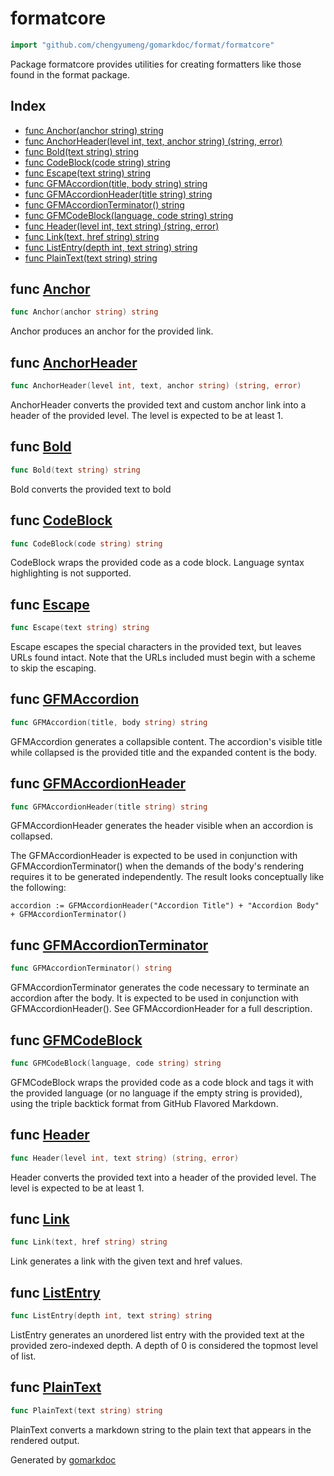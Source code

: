 <!-- Code generated by gomarkdoc. DO NOT EDIT -->

# formatcore

```go
import "github.com/chengyumeng/gomarkdoc/format/formatcore"
```

Package formatcore provides utilities for creating formatters like those found in the format package.

## Index

- [func Anchor(anchor string) string](<#Anchor>)
- [func AnchorHeader(level int, text, anchor string) (string, error)](<#AnchorHeader>)
- [func Bold(text string) string](<#Bold>)
- [func CodeBlock(code string) string](<#CodeBlock>)
- [func Escape(text string) string](<#Escape>)
- [func GFMAccordion(title, body string) string](<#GFMAccordion>)
- [func GFMAccordionHeader(title string) string](<#GFMAccordionHeader>)
- [func GFMAccordionTerminator() string](<#GFMAccordionTerminator>)
- [func GFMCodeBlock(language, code string) string](<#GFMCodeBlock>)
- [func Header(level int, text string) (string, error)](<#Header>)
- [func Link(text, href string) string](<#Link>)
- [func ListEntry(depth int, text string) string](<#ListEntry>)
- [func PlainText(text string) string](<#PlainText>)


<a name="Anchor"></a>
## func [Anchor](<https://github.com/chengyumeng/gomarkdoc/blob/master/format/formatcore/base.go#L49>)

```go
func Anchor(anchor string) string
```

Anchor produces an anchor for the provided link.

<a name="AnchorHeader"></a>
## func [AnchorHeader](<https://github.com/chengyumeng/gomarkdoc/blob/master/format/formatcore/base.go#L58>)

```go
func AnchorHeader(level int, text, anchor string) (string, error)
```

AnchorHeader converts the provided text and custom anchor link into a header of the provided level. The level is expected to be at least 1.

<a name="Bold"></a>
## func [Bold](<https://github.com/chengyumeng/gomarkdoc/blob/master/format/formatcore/base.go#L15>)

```go
func Bold(text string) string
```

Bold converts the provided text to bold

<a name="CodeBlock"></a>
## func [CodeBlock](<https://github.com/chengyumeng/gomarkdoc/blob/master/format/formatcore/base.go#L25>)

```go
func CodeBlock(code string) string
```

CodeBlock wraps the provided code as a code block. Language syntax highlighting is not supported.

<a name="Escape"></a>
## func [Escape](<https://github.com/chengyumeng/gomarkdoc/blob/master/format/formatcore/base.go#L151>)

```go
func Escape(text string) string
```

Escape escapes the special characters in the provided text, but leaves URLs found intact. Note that the URLs included must begin with a scheme to skip the escaping.

<a name="GFMAccordion"></a>
## func [GFMAccordion](<https://github.com/chengyumeng/gomarkdoc/blob/master/format/formatcore/base.go#L119>)

```go
func GFMAccordion(title, body string) string
```

GFMAccordion generates a collapsible content. The accordion's visible title while collapsed is the provided title and the expanded content is the body.

<a name="GFMAccordionHeader"></a>
## func [GFMAccordionHeader](<https://github.com/chengyumeng/gomarkdoc/blob/master/format/formatcore/base.go#L132>)

```go
func GFMAccordionHeader(title string) string
```

GFMAccordionHeader generates the header visible when an accordion is collapsed.

The GFMAccordionHeader is expected to be used in conjunction with GFMAccordionTerminator\(\) when the demands of the body's rendering requires it to be generated independently. The result looks conceptually like the following:

```
accordion := GFMAccordionHeader("Accordion Title") + "Accordion Body" + GFMAccordionTerminator()
```

<a name="GFMAccordionTerminator"></a>
## func [GFMAccordionTerminator](<https://github.com/chengyumeng/gomarkdoc/blob/master/format/formatcore/base.go#L139>)

```go
func GFMAccordionTerminator() string
```

GFMAccordionTerminator generates the code necessary to terminate an accordion after the body. It is expected to be used in conjunction with GFMAccordionHeader\(\). See GFMAccordionHeader for a full description.

<a name="GFMCodeBlock"></a>
## func [GFMCodeBlock](<https://github.com/chengyumeng/gomarkdoc/blob/master/format/formatcore/base.go#L44>)

```go
func GFMCodeBlock(language, code string) string
```

GFMCodeBlock wraps the provided code as a code block and tags it with the provided language \(or no language if the empty string is provided\), using the triple backtick format from GitHub Flavored Markdown.

<a name="Header"></a>
## func [Header](<https://github.com/chengyumeng/gomarkdoc/blob/master/format/formatcore/base.go#L69>)

```go
func Header(level int, text string) (string, error)
```

Header converts the provided text into a header of the provided level. The level is expected to be at least 1.

<a name="Link"></a>
## func [Link](<https://github.com/chengyumeng/gomarkdoc/blob/master/format/formatcore/base.go#L92>)

```go
func Link(text, href string) string
```

Link generates a link with the given text and href values.

<a name="ListEntry"></a>
## func [ListEntry](<https://github.com/chengyumeng/gomarkdoc/blob/master/format/formatcore/base.go#L107>)

```go
func ListEntry(depth int, text string) string
```

ListEntry generates an unordered list entry with the provided text at the provided zero\-indexed depth. A depth of 0 is considered the topmost level of list.

<a name="PlainText"></a>
## func [PlainText](<https://github.com/chengyumeng/gomarkdoc/blob/master/format/formatcore/base.go#L188>)

```go
func PlainText(text string) string
```

PlainText converts a markdown string to the plain text that appears in the rendered output.

Generated by [gomarkdoc](<https://github.com/chengyumeng/gomarkdoc>)

